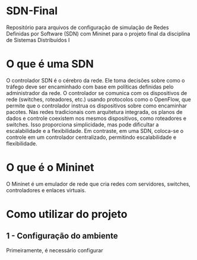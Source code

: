 # SDN-Final
Repositório para arquivos de configuração de simulação de Redes Definidas por Software (SDN) com Mininet para o projeto final da disciplina de Sistemas Distribuídos I

# O que é uma SDN
O controlador SDN é o cérebro da rede. Ele toma decisões sobre como o tráfego deve ser encaminhado com base em políticas definidas pelo administrador da rede. O controlador se comunica com os dispositivos de rede (switches, roteadores, etc.) usando protocolos como o OpenFlow, que permite que o controlador instrua os dispositivos sobre como encaminhar pacotes.
Nas redes tradicionais com arquitetura integrada, os planos de dados e controle coexistem nos mesmos dispositivos, como roteadores e switches. Isso proporciona simplicidade, mas pode dificultar a escalabilidade e a flexibilidade. Em contraste, em uma SDN, coloca-se o controle em um controlador centralizado, permitindo escalabilidade e flexibilidade.

# O que é o Mininet
O Mininet é um emulador de rede que cria redes com servidores, switches, controladores e enlaces virtuais.

# Como utilizar do projeto
## 1 - Configuração do ambiente
Primeiramente, é necessário configurar 
